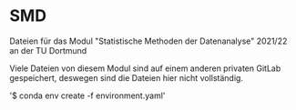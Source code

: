 # SMD
Dateien für das Modul "Statistische Methoden der Datenanalyse" 2021/22 an der TU Dortmund

Viele Dateien von diesem Modul sind auf einem anderen privaten GitLab gespeichert, deswegen sind die Dateien hier nicht vollständig.

'$ conda env create -f environment.yaml'